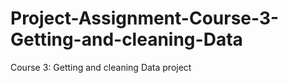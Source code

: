 # Project-Assignment-Course-3-Getting-and-cleaning-Data
Course 3: Getting and cleaning Data project
